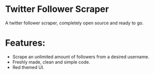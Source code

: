 # Twitter Follower Scraper
A twitter follower scraper, completely open source and ready to go.

# **Features:**
- Scrape an unlimited amount of followers from a desired username.
- Freshly made, clean and simple code.
- Red themed UI.
